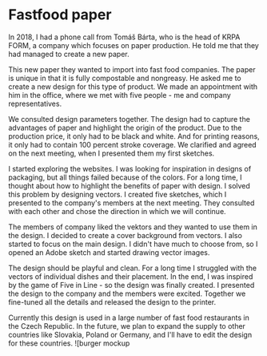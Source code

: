 # Fastfood paper
In 2018, I had a phone call from Tomáš Bárta, who is the head of KRPA FORM, a company which focuses on paper production. He told me that they had managed to create a new paper. 

This new paper they wanted to import into fast food companies. The paper is unique in that it is fully compostable and nongreasy. He asked me to create a new design for this type of product. We made an appointment with him in the office, where we met with five people - me and company representatives.

We consulted design parameters together. The design had to capture the advantages of paper and highlight the origin of the product. Due to the production price, it only had to be black and white. And for printing reasons, it only had to contain 100 percent stroke coverage. We clarified and agreed on the next meeting, when I presented them my first sketches.


I started exploring the websites. I was looking for inspiration in designs of packaging, but all things failed because of the colors. For a long time, I thought about how to highlight the benefits of paper with design. I solved this problem by designing vectors. I created five sketches, which I presented to the company's members at the next meeting. They consulted with each other and chose the direction in which we will continue.


The members of company liked the vektors and they wanted to use them in the design. I decided to create a cover background from vectors. I also started to focus on the main design. I didn't have much to choose from, so I opened an Adobe sketch and started drawing vector images.


The design should be playful and clean. For a long time I struggled with the vectors of individual dishes and their placement. In the end, I was inspired by the game of Five in Line - so the design was finally created. I presented the design to the company and the members were excited. Together we fine-tuned all the details and released the design to the printer.


Currently this design is used in a large number of fast food restaurants in the Czech Republic. In the future, we plan to expand the supply to other countries like Slovakia, Poland or Germany, and I'll have to edit the design for these countries.
![burger mockup
